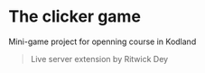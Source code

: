 # The clicker game

Mini-game project for openning course in Kodland

> Live server extension by Ritwick Dey